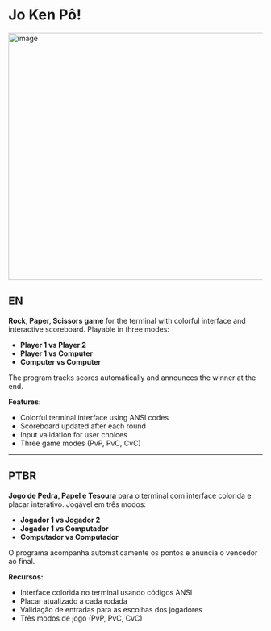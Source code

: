 # Jo Ken Pô!

<img width="1210" height="490" alt="image" src="https://github.com/user-attachments/assets/ebc8e0c5-4a83-495c-bc6f-656c682bfcda" />

## EN

**Rock, Paper, Scissors game** for the terminal with colorful interface and interactive scoreboard. Playable in three modes:

- **Player 1 vs Player 2**  
- **Player 1 vs Computer**  
- **Computer vs Computer**

The program tracks scores automatically and announces the winner at the end.

**Features:**

- Colorful terminal interface using ANSI codes  
- Scoreboard updated after each round  
- Input validation for user choices  
- Three game modes (PvP, PvC, CvC)  

---

## PTBR

**Jogo de Pedra, Papel e Tesoura** para o terminal com interface colorida e placar interativo. Jogável em três modos:

- **Jogador 1 vs Jogador 2**  
- **Jogador 1 vs Computador**  
- **Computador vs Computador**

O programa acompanha automaticamente os pontos e anuncia o vencedor ao final.

**Recursos:**

- Interface colorida no terminal usando códigos ANSI  
- Placar atualizado a cada rodada  
- Validação de entradas para as escolhas dos jogadores  
- Três modos de jogo (PvP, PvC, CvC)
